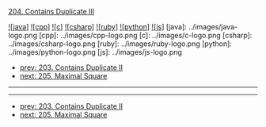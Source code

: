 [204. Contains Duplicate III](https://leetcode.com/problems/contains-duplicate-iii/)

[![java]](../java/204-contains-duplicate-iii.md)
[![cpp]](../cpp/204-contains-duplicate-iii.md)
[![c]](../c/204-contains-duplicate-iii.md)
[![csharp]](../csharp/204-contains-duplicate-iii.md)
[![ruby]](../ruby/204-contains-duplicate-iii.md)
[![python]](../python/204-contains-duplicate-iii.md)
[![js]](../js/204-contains-duplicate-iii.md)
[java]: ../images/java-logo.png
[cpp]: ../images/cpp-logo.png
[c]: ../images/c-logo.png
[csharp]: ../images/csharp-logo.png
[ruby]: ../images/ruby-logo.png
[python]: ../images/python-logo.png
[js]: ../images/js-logo.png

- [prev: 203. Contains Duplicate II](203-contains-duplicate-ii.md)
- [next: 205. Maximal Square](205-maximal-square.md)

---


---

- [prev: 203. Contains Duplicate II](203-contains-duplicate-ii.md)
- [next: 205. Maximal Square](205-maximal-square.md)
